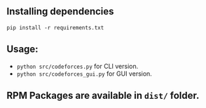 ## Installing dependencies
```
pip install -r requirements.txt
```

## Usage:
- ```python src/codeforces.py``` for CLI version.
- ```python src/codeforces_gui.py``` for GUI version.

## RPM Packages are available in ```dist/``` folder.